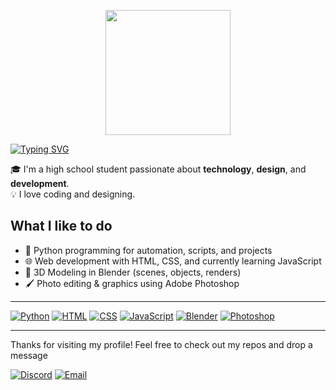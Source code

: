 

<p align="center">
  <img src="https://github.com/user-attachments/assets/12bf706d-126b-460c-a7bf-db346af68439" width="200">
</p>


[![Typing SVG](https://readme-typing-svg.demolab.com?font=Jet+brain&weight=300&size=29&duration=3000&pause=500&color=F70C0C&background=00FF4900&center=true&vCenter=true&width=435&lines=hello!;I'm+Ashutosh)](https://git.io/typing-svg)

🎓 I'm a high school student passionate about **technology**, **design**, and **development**.  
💡 I love coding and designing.

## What I like to do
- 🐍 Python programming for automation, scripts, and projects  
- 🌐 Web development with HTML, CSS, and currently learning JavaScript  
- 🧊 3D Modeling in Blender (scenes, objects, renders)  
- 🖌️ Photo editing & graphics using Adobe Photoshop  

---
[![Python](https://img.shields.io/badge/-Python-3776AB?style=flat&logo=python&logoColor=white)](https://www.python.org/)
[![HTML](https://img.shields.io/badge/-HTML5-E34F26?style=flat&logo=html5&logoColor=white)](https://developer.mozilla.org/en-US/docs/Web/HTML)
[![CSS](https://img.shields.io/badge/-CSS3-1572B6?style=flat&logo=css3&logoColor=white)](https://developer.mozilla.org/en-US/docs/Web/CSS)
[![JavaScript](https://img.shields.io/badge/-JavaScript-F7DF1E?style=flat&logo=javascript&logoColor=black)](https://developer.mozilla.org/en-US/docs/Web/JavaScript)
[![Blender](https://img.shields.io/badge/-Blender-F5792A?style=flat&logo=blender&logoColor=white)](https://www.blender.org/)
[![Photoshop](https://img.shields.io/badge/-Photoshop-31A8FF?style=flat&logo=adobe-photoshop&logoColor=white)](https://www.adobe.com/products/photoshop.html)


---
Thanks for visiting my profile! Feel free to check out my repos and drop a message

[![Discord](https://img.shields.io/badge/Discord-5865F2?logo=discord&logoColor=white&labelColor=5865F2)](https://discord.com/users/735458578764398603)
[![Email](https://img.shields.io/badge/Email-D14836?logo=gmail&logoColor=white&labelColor=D14836)](mailto:ashutoshabc24@gmail.com)
